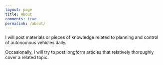 ```yaml
---
layout: page
title: About
comments: true
permalink: /about/
---
```


I will post materials or pieces of knowledge related to planning and control of autonomous vehicles daily.

Occasionally, I will try to post longform articles that relatively thoroughly cover a related topic.
